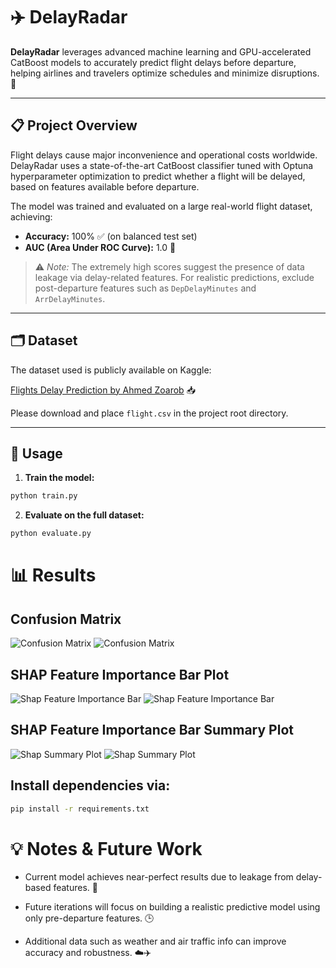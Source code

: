 # ✈️ DelayRadar

**DelayRadar** leverages advanced machine learning and GPU-accelerated CatBoost models to accurately predict flight delays before departure, helping airlines and travelers optimize schedules and minimize disruptions. 🚀

---

## 📋 Project Overview

Flight delays cause major inconvenience and operational costs worldwide. DelayRadar uses a state-of-the-art CatBoost classifier tuned with Optuna hyperparameter optimization to predict whether a flight will be delayed, based on features available before departure.

The model was trained and evaluated on a large real-world flight dataset, achieving:

- **Accuracy:** 100% ✅ (on balanced test set)  
- **AUC (Area Under ROC Curve):** 1.0 🎯

> ⚠️ *Note:* The extremely high scores suggest the presence of data leakage via delay-related features. For realistic predictions, exclude post-departure features such as `DepDelayMinutes` and `ArrDelayMinutes`.

---

## 🗂️ Dataset

The dataset used is publicly available on Kaggle:

[Flights Delay Prediction by Ahmed Zoarob](https://www.kaggle.com/code/ahmedzoarob/flights-delay-prediction) 📥

Please download and place `flight.csv` in the project root directory.

---

## 🚀 Usage

1. **Train the model:**

```bash
python train.py
```

2. **Evaluate on the full dataset:**

```bash
python evaluate.py
```

# 📊 Results
## Confusion Matrix

![Confusion Matrix](models/confusion_matrix.png)
![Confusion Matrix](models/confusion_matrix_full.png)

## SHAP Feature Importance Bar Plot


![Shap Feature Importance Bar](models/shap_feature_importance_bar.png)
![Shap Feature Importance Bar](models/shap_feature_importance_bar_full.png)
## SHAP Feature Importance Bar Summary Plot

![Shap Summary Plot](models/shap_summary_plot.png)
![Shap Summary Plot](models/shap_summary_plot_full.png)

## Install dependencies via:
```bash
pip install -r requirements.txt
```

# 💡 Notes & Future Work

- Current model achieves near-perfect results due to leakage from delay-based features. 🚨

- Future iterations will focus on building a realistic predictive model using only pre-departure features. 🕒

- Additional data such as weather and air traffic info can improve accuracy and robustness. ☁️✈️
